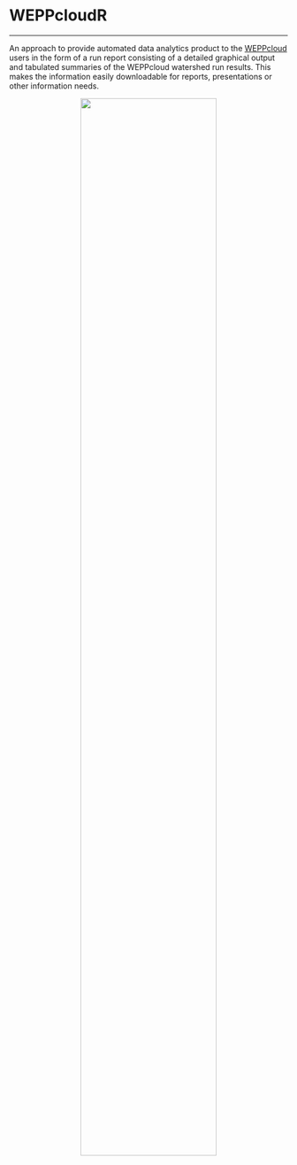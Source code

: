 # WEPPcloudR
***

An approach to provide automated data analytics product to the [WEPPcloud](https://wepp.cloud/weppcloud/) users in the form of a run report consisting of a detailed graphical output and tabulated summaries of the WEPPcloud watershed run results. This makes the information easily downloadable for reports, presentations or other information needs.

<p align="center">
  <img src="[https://raw.githubusercontent.com/devalc/In-WPaT/main/www/Pi-VAT_hex.svg](https://github.com/devalc/WEPPcloudR/blob/main/www/weppcloudR_featured.gif)" width=70%/>
</p>
